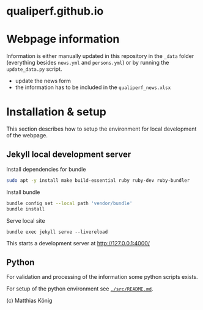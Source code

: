 # qualiperf.github.io

# Webpage information
Information is either manually updated in this repository in the `_data` folder (everything besides `news.yml` and `persons.yml`) or by running the `update_data.py` script. 

- update the news form
- the information has to be included in the `qualiperf_news.xlsx`


# Installation & setup
This section describes how to setup the environment for local development of the webpage. 

## Jekyll local development server
Install dependencies for bundle
```bash
sudo apt -y install make build-essential ruby ruby-dev ruby-bundler
```

Install bundle
```bash
bundle config set --local path 'vendor/bundle'
bundle install
```

Serve local site
```
bundle exec jekyll serve --livereload
```
This starts a development server at http://127.0.0.1:4000/


## Python
For validation and processing of the information some python scripts exists.

For setup of the python environment see
[`./src/README.md`](./src/README.md).


(c) Matthias König

